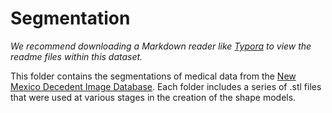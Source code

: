 # Segmentation

*We recommend downloading a Markdown reader like [Typora](https://typora.io/) to view the readme files within this dataset.*

This folder contains the segmentations of medical data from the [New Mexico Decedent Image Database](https://nmdid.unm.edu/). Each folder includes a series of .stl files that were used at various stages in the creation of the shape models.
